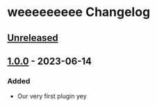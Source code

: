<!-- Keep a Changelog guide -> https://keepachangelog.com -->

# weeeeeeeee Changelog

## [Unreleased]

## [1.0.0] - 2023-06-14

### Added
- Our very first plugin yey

[Unreleased]: https://github.com/code-with-the-italians/weeeeeeeee/compare/v1.0.0...HEAD
[1.0.0]: https://github.com/code-with-the-italians/weeeeeeeee/commits/v1.0.0
